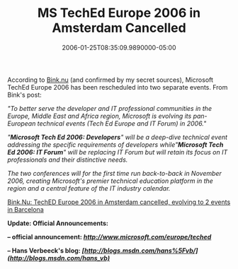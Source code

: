 ﻿---
title: MS TechEd Europe 2006 in Amsterdam Cancelled
date: "2006-01-25T08:35:09.9890000-05:00"
description: According to Bink.nu (and confirmed by my secret sources),
featuredImage: img/ms-teched-europe-2006-in-amsterdam-cancelled-featured.png
---

According to [Bink.nu](http://bink,.nu/) (and confirmed by my secret sources), Microsoft TechEd Europe 2006 has been rescheduled into two separate events. From Bink's post:

*"To better serve the developer and IT professional communities in the Europe, Middle East and Africa region, Microsoft is evolving its pan-European technical events (Tech Ed Europe and IT Forum) in 2006."*



*"**Microsoft Tech Ed 2006: Developers**" will be a deep-dive technical event addressing the specific requirements of developers while"**Microsoft Tech Ed 2006: IT Forum**" will be replacing IT Forum but will retain its focus on IT professionals and their distinctive needs.*

*The two conferences will for the first time run back-to-back in November 2006, creating Microsoft's premier technical education platform in the region and a central feature of the IT industry calendar.*

[Bink.Nu: TechED Europe 2006 in Amsterdam cancelled, evolving to 2 events in Barcelona](http://bink.nu/Article5955.bink)

**Update: Official Announcements:**

**– official announcement: *<http://www.microsoft.com/europe/teched>***

**– Hans Verbeeck's blog: *[http://blogs.msdn.com/hans%5Fvb/](http://blogs.msdn.com/hans_vb)***

